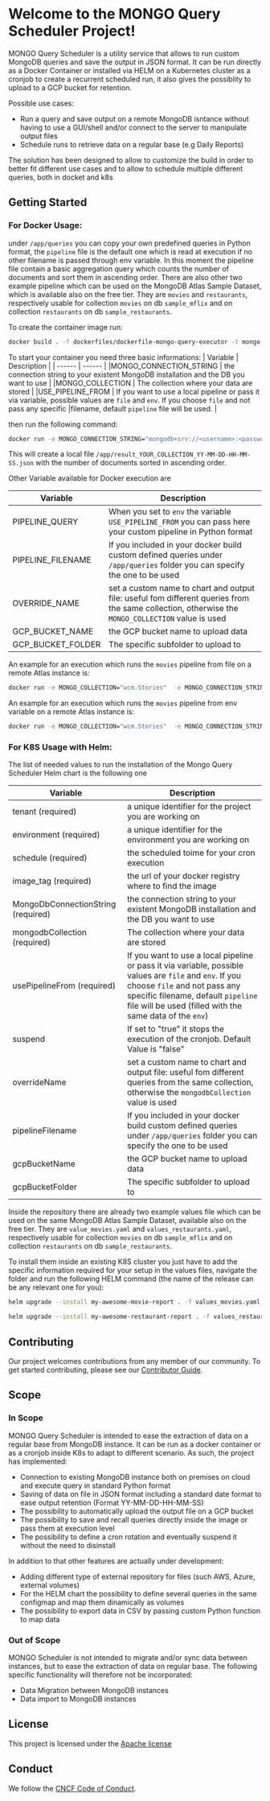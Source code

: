 # Welcome to the MONGO Query Scheduler Project!

<!-- Mission Statement -->
<!-- More information about crafting your mission statement with examples -->
<!-- https://contribute.cncf.io/maintainers/governance/charter/ -->

MONGO Query Scheduler is a utility service that allows to run custom MongoDB queries and save the output in JSON format.
It can be run directly as a Docker Container or installed via HELM on a Kubernetes cluster as a cronjob to create a recurrent scheduled run, it also gives the possiblity to upload to a GCP bucket for retention.

Possible use cases:
* Run a query and save output on a remote MongoDB isntance without having to use a GUI/shell and/or connect to the server to manipulate output files
* Schedule runs to retrieve data on a regular base (e.g Daily Reports)

The solution has been designed to allow to customize the build in order to better fit different use cases and to allow to schedule multiple different queries, both in docket and k8s


## Getting Started

### For Docker Usage:
under `/app/queries` you can copy your own predefined queries in Python format, the `pipeline` file is the default one which is read at execution if no other filename is passed through env variable.
In this moment the pipeline file contain a basic aggregation query which counts the number of documents and sort them in ascending order.
There are also other two example pipeline which can be used on the MongoDB Atlas Sample Dataset, which is available also on the free tier. They are `movies` and `restaurants`, respectively usable for collection `movies` on db `sample_mflix` and on collection `restaurants` on db `sample_restaurants`.

To create the container image run:
```sh
docker build . -f dockerfiles/dockerfile-mongo-query-executor -t mongo-query-executor:0.0.1
```
To start your container you need three basic informations:
| Variable | Description |
| ------ | ------ |
|MONGO_CONNECTION_STRING | the connection string to your existent MongoDB installation and the DB you want to use |
|MONGO_COLLECTION | The collection where your data are stored |
|USE_PIPELINE_FROM | If you want to use a local pipeline or pass it via variable, possible values are `file` and `env`. If you choose `file` and not pass any specific |filename, default `pipeline` file will be used. |

then run the following command:
```sh
docker run -e MONGO_CONNECTION_STRING="mongodb+srv://<username>:<password>@cluster0.YOUR_CLUSER.mongodb.net/YOUR_DB?retryWrites=true&w=majority" -e MONGO_COLLECTION="YOUR_COLLECTION" -e USE_PIPELINE_FROM="file" mongo-query-executor:0.0.1
```
This will create a local file `/app/result_YOUR_COLLECTION_YY-MM-DD-HH-MM-SS.json` with the number of documents sorted in ascending order.


Other Variable available for Docker execution are

| Variable | Description |
| ------ | ------ |
| PIPELINE_QUERY | When you set to `env` the variable `USE_PIPELINE_FROM` you can pass here your custom pipeline in Python format |
| PIPELINE_FILENAME | If you included in your docker build custom defined queries under `/app/queries` folder you can specify the one to be used |
| OVERRIDE_NAME | set a custom name to chart and output file: useful fom different queries from the same collection, otherwise the `MONGO_COLLECTION` value is used |
| GCP_BUCKET_NAME | the GCP bucket name to upload data |
| GCP_BUCKET_FOLDER | The specific subfolder to upload to |

An example for an execution which runs the `movies` pipeline from file on a remote Atlas instance is:
```sh
docker run -e MONGO_COLLECTION="wcm.Stories"  -e MONGO_CONNECTION_STRING="mongodb+srv://test_user:PASSWORD@cluster0.CLUSTER.mongodb.net/sample_mflix?retryWrites=true&w=majority" -e USE_PIPELINE_FROM="file" -e PIPELINE_FILENAME="movies" mongoquery:0.0.1
```
An example for an execution which runs the `movies` pipeline from env variable on a remote Atlas instance is:
```sh
docker run -e MONGO_COLLECTION="wcm.Stories"  -e MONGO_CONNECTION_STRING="mongodb+srv://test_user:PASSWORD@cluster0.CLUSTER.mongodb.net/sample_mflix?retryWrites=true&w=majority" -e USE_PIPELINE_FROM="env" -e PIPELINE_QUERY="[ { '$group': { '_id': '$_id', 'count': { '$sum': 1 } } }, { '$sort': { 'count': 1 } }, { '$limit': 10 } ]" mongoquery:0.0.1
```
### For K8S Usage with Helm:

The list of needed values to run the installation of the Mongo Query Scheduler Helm chart is the following one

| Variable | Description |
| ------ | ------ |
| tenant (required) | a unique identifier for the project you are working on |
| environment (required) | a unique identifier for the environment you are working on |
| schedule (required) |  the scheduled toime for your cron execution|
| image_tag (required) | the url of your docker registry where to find the image |
| MongoDbConnectionString (required) |  the connection string to your existent MongoDB installation and the DB you want to use |
| mongodbCollection (required) | The collection where your data are stored |
| usePipelineFrom (required) | If you want to use a local pipeline or pass it via variable, possible values are `file` and `env`. If you choose `file` and not pass any specific filename, default `pipeline` file will be used (filled with the same data of the `env`) |
| suspend  | If set to "true" it stops the execution of the cronjob. Default Value is "false" |
| overrideName | set a custom name to chart and output file: useful fom different queries from the same collection, otherwise the `mongodbCollection` value is used |
| pipelineFilename | If you included in your docker build custom defined queries under `/app/queries` folder you can specify the one to be used |
| gcpBucketName | the GCP bucket name to upload data |
| gcpBucketFolder | The specific subfolder to upload to |

Inside the repository there are already two example values file which can be used on the same MongoDB Atlas Sample Dataset, available also on the free tier. They are `value_movies.yaml` and `values_restaurants.yaml`, respectively usable for collection `movies` on db `sample_mflix` and on collection `restaurants` on db `sample_restaurants`.

To install them inside an existing K8S cluster you just have to add the specific information required for your setup in the values files, navigate the folder and run the following HELM command (the name of the release can be any relevant one for you):

```sh
helm upgrade --install my-awesome-movie-report . -f values_movies.yaml -n my-namespace
```

```sh
helm upgrade --install my-awesome-restaurant-report . -f values_restaurants.yaml -n my-namespace
```

## Contributing

Our project welcomes contributions from any member of our community. To get
started contributing, please see our [Contributor Guide](CONTRIBUTING.md).

## Scope


### In Scope

MONGO Query Scheduler is intended to ease the extraction of data on a regular base from MongoDB instance. It can be run as a docker container or as a cronjob inside K8s to adapt to different scenario. As such, the project has implemented:

* Connection to existing MongoDB instance both on premises on cloud and execute query in standard Python format
* Saving of data on file in JSON format including a standard date format to ease output retention (Format YY-MM-DD-HH-MM-SS)
* The possibility to automatically upload the output file on a GCP bucket
* The possibility to save and recall queries directly inside the image or pass them at execution level
* The possibility to define a cron rotation and eventually suspend it without the need to disinstall

In addition to that other features are actually under development:
* Adding different type of external repository for files (such AWS, Azure, external volumes)
* For the HELM chart the possibility to define several queries in the same configmap and map them dinamically as volumes
* The possibility to export data in CSV by passing custom Python function to map data


### Out of Scope

MONGO Scheduler is not intended to migrate and/or sync data between instances, but to ease the extraction of data on regular base. The following specific functionality will therefore not be incorporated:

* Data Migration between MongoDB instances
* Data import to MongoDB instances


## License

This project is licensed under the [Apache license](LICENSE)

## Conduct

We follow the [CNCF Code of Conduct](CODE_OF_CONDUCT.md).

